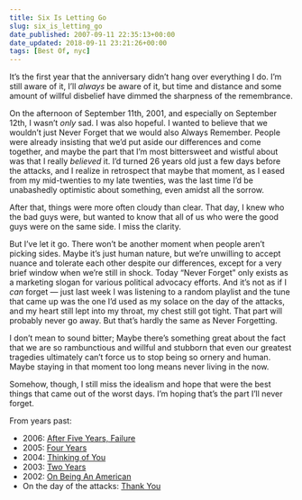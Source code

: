 ```yaml
---
title: Six Is Letting Go
slug: six_is_letting_go
date_published: 2007-09-11 22:35:13+00:00
date_updated: 2018-09-11 23:21:26+00:00
tags: [Best Of, nyc]
---
```

It’s the first year that the anniversary didn’t hang over everything I do. I’m still aware of it, I’ll *always* be aware of it, but time and distance and some amount of willful disbelief have dimmed the sharpness of the remembrance.

On the afternoon of September 11th, 2001, and especially on September 12th, I wasn’t *only* sad. I was also hopeful. I wanted to believe that we wouldn’t just Never Forget that we would also Always Remember. People were already insisting that we’d put aside our differences and come together, and maybe the part that I’m most bittersweet and wistful about was that I really *believed* it. I’d turned 26 years old just a few days before the attacks, and I realize in retrospect that maybe that moment, as I eased from my mid-twenties to my late twenties, was the last time I’d be unabashedly optimistic about something, even amidst all the sorrow.

After that, things were more often cloudy than clear. That day, I knew who the bad guys were, but wanted to know that all of us who were the good guys were on the same side. I miss the clarity.

But I’ve let it go. There won’t be another moment when people aren’t picking sides. Maybe it’s just human nature, but we’re unwilling to accept nuance and tolerate each other despite our differences, except for a very brief window when we’re still in shock. Today “Never Forget” only exists as a marketing slogan for various political advocacy efforts. And it’s not as if I *can* forget — just last week I was listening to a random playlist and the tune that came up was the one I’d used as my solace on the day of the attacks, and my heart still lept into my throat, my chest still got tight. That part will probably never go away. But that’s hardly the same as Never Forgetting.

I don’t mean to sound bitter; Maybe there’s something great about the fact that we are so rambunctious and willful and stubborn that even our greatest tragedies ultimately can’t force us to stop being so ornery and human. Maybe staying in that moment too long means never living in the now.

Somehow, though, I still miss the idealism and hope that were the best things that came out of the worst days. I’m hoping that’s the part I’ll never forget.

From years past:

- 2006: [After Five Years, Failure](/2006/09/after-five-years-failure)
- 2005: [Four Years](/2005/09/four-years)
- 2004: [Thinking of You](/2004/09/thinking-of-you)
- 2003: [Two Years](/2003/09/two-years)
- 2002: [On Being An American](/2002/09/on-being-an-ame)
- On the day of the attacks: [Thank You](/2001/09/thank-you)
